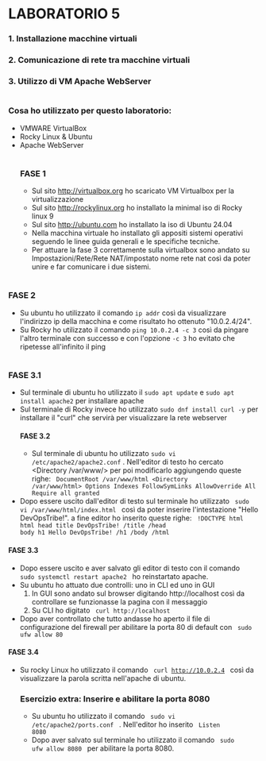 # LABORATORIO 5
### 1. Installazione macchine virtuali
### 2. Comunicazione di rete tra macchine virtuali
### 3. Utilizzo di VM Apache WebServer
#
### Cosa ho utilizzato per questo laboratorio:
- VMWARE VirtualBox
- Rocky Linux & Ubuntu
- Apache WebServer
  #
  ### FASE 1
   - Sul sito http://virtualbox.org ho scaricato VM Virtualbox per la virtualizzazione
  - Sul sito http://rockylinux.org ho installato la minimal iso di Rocky linux 9
  - Sul sito http://ubuntu.com ho installato la iso di Ubuntu 24.04
  - Nella macchina virtuale ho installato gli appositi sistemi operativi seguendo le linee guida generali e le specifiche tecniche.
  - Per attuare la fase 3 correttamente sulla virtualbox sono andato su Impostazioni/Rete/Rete NAT/impostato nome rete nat così da poter unire e far comunicare i due sistemi.
#
### FASE 2
- Su ubuntu ho utilizzato il comando `ip addr` così da visualizzare l'indirizzo ip della macchina e come risultato ho ottenuto "10.0.2.4/24".
- Su Rocky ho utilizzato il comando `ping 10.0.2.4 -c 3` così da pingare l'altro terminale con successo e con l'opzione `-c 3` ho evitato che ripetesse all'infinito il ping

#
### FASE 3.1
- Sul terminale di ubuntu ho utilizzato il `sudo apt update` e `sudo apt install apache2` per installare apache
- Sul terminale di Rocky invece ho utilizzato `sudo dnf install curl -y` per installare il "curl" che servirà per visualizzare la rete webserver
  #### FASE 3.2
  - Sul terminale di ubuntu ho utilizzato `sudo vi /etc/apache2/apache2.conf` . Nell'editor di testo ho cercato <Directory /var/www/> per poi modificarlo aggiungendo queste righe: <code>
    DocumentRoot /var/www/html
  <Directory /var/www/html>
    Options Indexes FollowSymLinks
    AllowOverride All
    Require all granted
</Directory> </code>
- Dopo essere uscito dall'editor di testo sul terminale ho utilizzato <code> sudo vi /var/www/html/index.html </code> così da poter inserire l'intestazione "Hello DevOpsTribe!". a fine editor ho inserito queste righe: <code>
!DOCTYPE html
html
head
    title DevOpsTribe! /title
  /head
body
     h1 Hello DevOpsTribe! /h1
/body
/html </code>
#### FASE 3.3
- Dopo essere uscito e aver salvato gli editor di testo con il comando <code> sudo systemctl restart apache2 </code> ho reinstartato apache.
- Su ubuntu ho attuato due controlli: uno in CLI ed uno in GUI
  1. In GUI sono andato sul browser digitando http://localhost così da controllare se funzionasse la pagina con il messaggio
  2. Su CLI ho digitato <code> curl http://localhost </code>
- Dopo aver controllato che tutto andasse ho aperto il file di configurazione del firewall per abilitare la porta 80 di default con <code> sudo ufw allow 80 </code>
#### FASE 3.4
- Su rocky Linux ho utilizzato il comando <code> curl http://10.0.2.4 </code> così da visualizzare la parola scritta nell'apache di ubuntu.

  ### Esercizio extra: Inserire e abilitare la porta 8080
  - Su ubuntu ho utilizzato il comando <code> sudo vi /etc/apache2/ports.conf </code> . Nell'editor ho inserito <code> Listen 8080 </code>
  - Dopo aver salvato sul terminale ho utilizzato il comando <code> sudo ufw allow 8080 </code> per abilitare la porta 8080.



